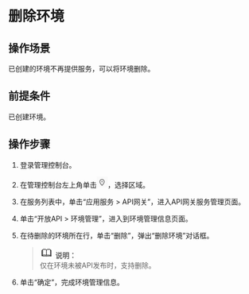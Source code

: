 # 删除环境<a name="apig-zh-ug-180307039"></a>

## 操作场景<a name="section1731012541118"></a>

已创建的环境不再提供服务，可以将环境删除。

## 前提条件<a name="section83110548119"></a>

已创建环境。

## 操作步骤<a name="section8731554122615"></a>

1.  登录管理控制台。
2.  在管理控制台左上角单击![](figures/icon-region.png)，选择区域。
3.  在服务列表中，单击“应用服务 \> API网关”，进入API网关服务管理页面。
4.  单击“开放API \> 环境管理”，进入到环境管理信息页面。
5.  在待删除的环境所在行，单击“删除”，弹出“删除环境”对话框。

    >![](public_sys-resources/icon-note.gif) **说明：**   
    >仅在环境未被API发布时，支持删除。  

6.  单击“确定”，完成环境管理信息。

